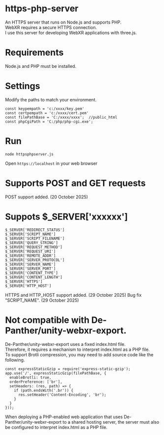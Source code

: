 # https-php-server
An HTTPS server that runs on Node.js and supports PHP.  
WebXR requires a secure HTTPS connection.  
I use this server for developing WebXR applications with three.js.

# Requirements
Node.js and PHP must be installed. 

# Settings
Modify the paths to match your environment.  
```
const keypempath = 'c:/xxxx/key.pem'
const certpempath = 'c:/xxxx/cert.pem'
const filePathBase = 'C:/xxxx/xxxx';  //public_html
const phpCgiPath = 'C:/php/php-cgi.exe';
```

# Run
```
node httpsphpserver.js
```
Open `https://localhost` in your web browser

# Supports POST and GET requests
POST support added. (20 October 2025)

# Suppots $_SERVER['xxxxxx']
```
$_SERVER['REDIRECT_STATUS']
$_SERVER['SCRIPT_NAME']
$_SERVER['SCRIPT_FILENAME']
$_SERVER['QUERY_STRING']
$_SERVER['REQUEST_METHOD']
$_SERVER['REQUEST_URI']
$_SERVER['REMOTE_ADDR']
$_SERVER['SERVER_PROTOCOL']
$_SERVER['SERVER_NAME']
$_SERVER['SERVER_PORT']
$_SERVER['CONTENT_TYPE']
$_SERVER['CONTENT_LENGTH']
$_SERVER['HTTPS']
$_SERVER['HTTP_HOST']
```
HTTPS and HTTP_HOST support added. (29 October 2025)
Bug fix "SCRIPT_NAME". (29 October 2025)

# Not compatible with De-Panther/unity-webxr-export.
De-Panther/unity-webxr-export uses a fixed index.html file.  
Therefore, it requires a mechanism to interpret index.html as a PHP file.  
To support Brotli compression, you may need to add source code like the following.
```
const expressStaticGzip = require('express-static-gzip');
app.use('/', expressStaticGzip(filePathBase, {
  enableBrotli: true,
  orderPreference: ['br'],
  setHeaders: (res, path) => {
    if (path.endsWith('.br')) {
      res.setHeader('Content-Encoding', 'br');
    }
  }
}));
```
When deploying a PHP-enabled web application that uses De-Panther/unity-webxr-export to a shared hosting server, the server must also be configured to interpret index.html as a PHP file.
